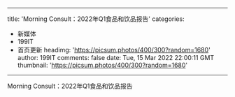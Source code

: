 
---
title: 'Morning Consult：2022年Q1食品和饮品报告'
categories: 
 - 新媒体
 - 199IT
 - 首页更新
headimg: 'https://picsum.photos/400/300?random=1680'
author: 199IT
comments: false
date: Tue, 15 Mar 2022 22:00:11 GMT
thumbnail: 'https://picsum.photos/400/300?random=1680'
---

<div>   
Morning Consult：2022年Q1食品和饮品报告  
</div>
            